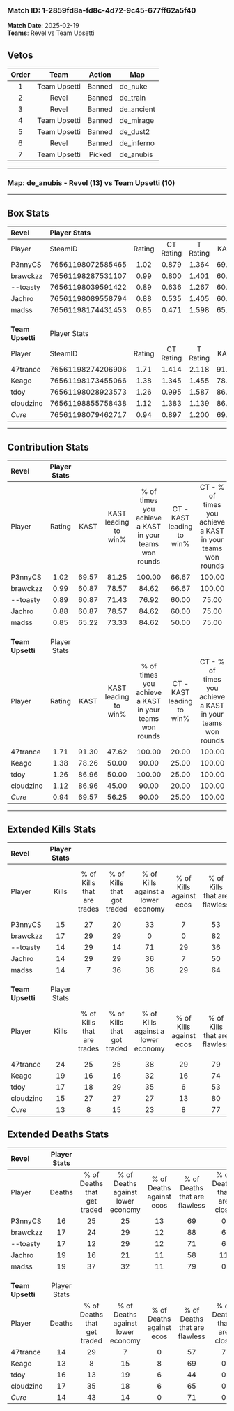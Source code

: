### Match ID: 1-2859fd8a-fd8c-4d72-9c45-677ff62a5f40  
**Match Date**: 2025-02-19  
**Teams**: Revel vs Team Upsetti  

## Vetos  

| Order | Team | Action | Map |
| :---: | :--: | :----: | --- |
| 1 | Team Upsetti | Banned | de_nuke |
| 2 | Revel | Banned | de_train |
| 3 | Revel | Banned | de_ancient |
| 4 | Team Upsetti | Banned | de_mirage |
| 5 | Team Upsetti | Banned | de_dust2 |
| 6 | Revel | Banned | de_inferno |
| 7 | Team Upsetti | Picked | de_anubis |

---  

### **Map**: de_anubis - Revel (13) vs Team Upsetti (10)  
---  

## Box Stats  

| **Revel**        | Player Stats      |        |           |          |       |       |       |         |        |      |     |
| :- | :- | :-: | :-: | :-: | :-: | :-: | :-: | :-: | :-: | :-: | :-: |
| Player           | SteamID           | Rating | CT Rating | T Rating | KAST  |  ADR  | Kills | Assists | Deaths | K/D  | HS% |
| P3nnyCS          | 76561198072585465 |  1.02  |   0.879   |  1.364   | 69.57 | 71.7  |  15   |    6    |   16   | 0.94 | 66  |
| brawckzz         | 76561198287531107 |  0.99  |   0.800   |  1.401   | 60.87 | 68.0  |  17   |    6    |   17   | 1.00 | 47  |
| --toasty         | 76561198039591422 |  0.89  |   0.636   |  1.267   | 60.87 | 73.5  |  14   |    4    |   17   | 0.82 | 28  |
| Jachro           | 76561198089558794 |  0.88  |   0.535   |  1.405   | 60.87 | 79.7  |  14   |    8    |   19   | 0.74 | 35  |
| madss            | 76561198174431453 |  0.85  |   0.471   |  1.598   | 65.22 | 60.6  |  14   |    7    |   19   | 0.74 | 50  |
|                  |                   |        |           |          |       |       |       |         |        |      |     |
|                  |                   |        |           |          |       |       |       |         |        |      |     |
|                  |                   |        |           |          |       |       |       |         |        |      |     |
| **Team Upsetti** | Player Stats      |        |           |          |       |       |       |         |        |      |     |
| Player           | SteamID           | Rating | CT Rating | T Rating | KAST  |  ADR  | Kills | Assists | Deaths | K/D  | HS% |
| 47trance         | 76561198274206906 |  1.71  |   1.414   |  2.118   | 91.30 | 113.1 |  24   |   10    |   14   | 1.71 | 54  |
| Keago            | 76561198173455066 |  1.38  |   1.345   |  1.455   | 78.26 | 93.1  |  19   |    8    |   13   | 1.46 | 42  |
| tdoy             | 76561198028923573 |  1.26  |   0.995   |  1.587   | 86.96 | 83.4  |  17   |    6    |   16   | 1.06 | 17  |
| cloudzino        | 76561198855758438 |  1.12  |   1.383   |  1.139   | 86.96 | 70.3  |  15   |    6    |   17   | 0.88 | 40  |
| _Cure_           | 76561198079462717 |  0.94  |   0.897   |  1.200   | 69.57 | 58.2  |  13   |    4    |   14   | 0.93 | 53  |
---  

## Contribution Stats  

| **Revel**        | Player Stats |       |                      |                                                        |                           |                                                             |                          |                                                            |
| :- | :-: | :-: | :-: | :-: | :-: | :-: | :-: | :-: |
| Player           |    Rating    | KAST  | KAST leading to win% | % of times you achieve a KAST in your teams won rounds | CT - KAST leading to win% | CT - % of times you achieve a KAST in your teams won rounds | T - KAST leading to win% | T - % of times you achieve a KAST in your teams won rounds |
| P3nnyCS          |     1.02     | 69.57 |        81.25         |                         100.00                         |           66.67           |                           100.00                            |          90.00           |                           100.00                           |
| brawckzz         |     0.99     | 60.87 |        78.57         |                         84.62                          |           66.67           |                           100.00                            |          87.50           |                           77.78                            |
| --toasty         |     0.89     | 60.87 |        71.43         |                         76.92                          |           60.00           |                            75.00                            |          77.78           |                           77.78                            |
| Jachro           |     0.88     | 60.87 |        78.57         |                         84.62                          |           60.00           |                            75.00                            |          88.89           |                           88.89                            |
| madss            |     0.85     | 65.22 |        73.33         |                         84.62                          |           50.00           |                            75.00                            |          88.89           |                           88.89                            |
|                  |              |       |                      |                                                        |                           |                                                             |                          |                                                            |
|                  |              |       |                      |                                                        |                           |                                                             |                          |                                                            |
|                  |              |       |                      |                                                        |                           |                                                             |                          |                                                            |
| **Team Upsetti** | Player Stats |       |                      |                                                        |                           |                                                             |                          |                                                            |
| Player           |    Rating    | KAST  | KAST leading to win% | % of times you achieve a KAST in your teams won rounds | CT - KAST leading to win% | CT - % of times you achieve a KAST in your teams won rounds | T - KAST leading to win% | T - % of times you achieve a KAST in your teams won rounds |
| 47trance         |     1.71     | 91.30 |        47.62         |                         100.00                         |           20.00           |                           100.00                            |          72.73           |                           100.00                           |
| Keago            |     1.38     | 78.26 |        50.00         |                         90.00                          |           25.00           |                           100.00                            |          70.00           |                           87.50                            |
| tdoy             |     1.26     | 86.96 |        50.00         |                         100.00                         |           25.00           |                           100.00                            |          66.67           |                           100.00                           |
| cloudzino        |     1.12     | 86.96 |        45.00         |                         90.00                          |           20.00           |                           100.00                            |          70.00           |                           87.50                            |
| _Cure_           |     0.94     | 69.57 |        56.25         |                         90.00                          |           25.00           |                           100.00                            |          87.50           |                           87.50                            |
---  

## Extended Kills Stats  

| **Revel**        | Player Stats |                            |                            |                                    |                         |                              |                                 |                                       |                    |           |
| :- | :-: | :-: | :-: | :-: | :-: | :-: | :-: | :-: | :-: | :-: |
| Player           |    Kills     | % of Kills that are trades | % of Kills that got traded | % of Kills against a lower economy | % of Kills against ecos | % of Kills that are flawless | % of Kills that are close duels | % of Kills that are assisted by flash | Pistol Round Kills | AWP Kills |
| P3nnyCS          |      15      |             27             |             20             |                 33                 |            7            |              53              |                0                |                  13                   |         0          |     3     |
| brawckzz         |      17      |             29             |             29             |                 0                  |            0            |              82              |                0                |                   6                   |         10         |     4     |
| --toasty         |      14      |             29             |             14             |                 71                 |           29            |              36              |                7                |                   7                   |         0          |     0     |
| Jachro           |      14      |             29             |             29             |                 36                 |            7            |              50              |                0                |                   0                   |         0          |     1     |
| madss            |      14      |             7              |             36             |                 36                 |           29            |              64              |                0                |                   0                   |         0          |     2     |
|                  |              |                            |                            |                                    |                         |                              |                                 |                                       |                    |           |
|                  |              |                            |                            |                                    |                         |                              |                                 |                                       |                    |           |
|                  |              |                            |                            |                                    |                         |                              |                                 |                                       |                    |           |
| **Team Upsetti** | Player Stats |                            |                            |                                    |                         |                              |                                 |                                       |                    |           |
| Player           |    Kills     | % of Kills that are trades | % of Kills that got traded | % of Kills against a lower economy | % of Kills against ecos | % of Kills that are flawless | % of Kills that are close duels | % of Kills that are assisted by flash | Pistol Round Kills | AWP Kills |
| 47trance         |      24      |             25             |             25             |                 38                 |           29            |              79              |                4                |                   4                   |         0          |     4     |
| Keago            |      19      |             16             |             16             |                 32                 |           16            |              74              |                0                |                   0                   |         0          |     0     |
| tdoy             |      17      |             18             |             29             |                 35                 |            6            |              53              |                0                |                   0                   |         4          |     0     |
| cloudzino        |      15      |             27             |             27             |                 27                 |           13            |              80              |                7                |                   7                   |         0          |     0     |
| _Cure_           |      13      |             8              |             15             |                 23                 |            8            |              77              |               15                |                   0                   |         0          |     2     |
## Extended Deaths Stats  

| **Revel**        | Player Stats |                             |                                   |                          |                               |                            |                           |               |
| :- | :-: | :-: | :-: | :-: | :-: | :-: | :-: | :-: |
| Player           |    Deaths    | % of Deaths that get traded | % of Deaths against lower economy | % of Deaths against ecos | % of Deaths that are flawless | % of Deaths that are close | % of Deaths while blinded | Deaths to AWP |
| P3nnyCS          |      16      |             25              |                25                 |            13            |              69               |             0              |             0             |       0       |
| brawckzz         |      17      |             24              |                29                 |            12            |              88               |             6              |             0             |       1       |
| --toasty         |      17      |             12              |                29                 |            12            |              71               |             6              |             6             |       0       |
| Jachro           |      19      |             16              |                21                 |            11            |              58               |             11             |             0             |       2       |
| madss            |      19      |             37              |                32                 |            11            |              79               |             0              |             5             |       1       |
|                  |              |                             |                                   |                          |                               |                            |                           |               |
|                  |              |                             |                                   |                          |                               |                            |                           |               |
|                  |              |                             |                                   |                          |                               |                            |                           |               |
| **Team Upsetti** | Player Stats |                             |                                   |                          |                               |                            |                           |               |
| Player           |    Deaths    | % of Deaths that get traded | % of Deaths against lower economy | % of Deaths against ecos | % of Deaths that are flawless | % of Deaths that are close | % of Deaths while blinded | Deaths to AWP |
| 47trance         |      14      |             29              |                 7                 |            0             |              57               |             7              |            14             |       1       |
| Keago            |      13      |              8              |                15                 |            8             |              69               |             0              |             0             |       1       |
| tdoy             |      16      |             13              |                19                 |            6             |              44               |             0              |            13             |       3       |
| cloudzino        |      17      |             35              |                18                 |            6             |              65               |             0              |             0             |       4       |
| _Cure_           |      14      |             43              |                14                 |            0             |              71               |             0              |             0             |       1       |
